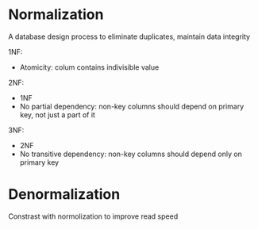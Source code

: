 
# Normalization

A database design process to eliminate duplicates, maintain data integrity

1NF:

- Atomicity: colum contains indivisible value

2NF:

- 1NF
- No partial dependency: non-key columns should depend on primary key, not just a part of it

3NF:

- 2NF
- No transitive dependency: non-key columns should depend only on primary key

# Denormalization

Constrast with normolization to improve read speed
